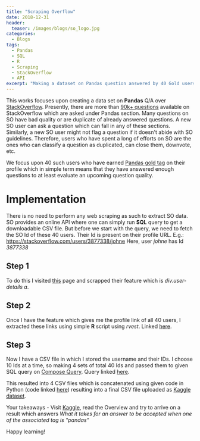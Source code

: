 ```yaml
---
title: "Scraping Overflow"
date: 2018-12-31
header:
  teaser: /images/blogs/so_logo.jpg
categories:
  - Blogs
tags: 
  - Pandas
  - SQL
  - R
  - Scraping
  - StackOverflow
  - API  
excerpt: "Making a dataset on Pandas question answered by 40 Gold users"
---
```


This works focuses upon creating a data set on **Pandas** Q/A over [StackOverflow](https://stackoverflow.com/tags/pandas/info).
Presently, there are more than [90k+ questions](https://stackoverflow.com/questions/tagged/pandas?sort=newest) available on StackOverflow which are asked under Pandas section. Many questions on SO have bad quality or are duplicate of already answered questions. A new SO user can ask a question which can fall in any of these sections. Similarly, a new SO user might not flag a question if it doesn't abide with SO guidelines. Therefore, users who have spent a long of efforts on SO are the ones who can classify a question as duplicated, can close them, downvote, etc.

We focus upon 40 such users who have earned [Pandas gold tag](https://stackoverflow.com/help/badges/3296/pandas) on their profile which in simple term means that they have answered enough questions to at least evaluate an upcoming question quality.

# Implementation

There is no need to perform any web scraping as such to extract SO data. SO provides an online API where one can simply run **SQL** query to get a downloadable CSV file. But before we start with the query, we need to fetch the SO Id of these 40 users. Their Id is present on their profile URL.
E.g.: https://stackoverflow.com/users/3877338/johne
Here, user *johne* has Id *3877338*

## Step 1
To do this I visited [this](https://stackoverflow.com/help/badges/3296/pandas) page and scrapped their feature which is *div.user-details a*.

## Step 2
Once I have the feature which gives me the profile link of all 40 users, I extracted these links using simple **R** script using *rvest*. Linked [here](https://github.com/aivic/blogs/blob/master/SO-pandas-dataset/scrapping.R).

## Step 3
Now I have a CSV file in which I stored the username and their IDs. I choose 10 Ids at a time, so making 4 sets of total 40 Ids and passed them to given SQL query on [Compose Query](https://data.stackexchange.com/stackoverflow/queries). Query linked [here](https://github.com/aivic/blogs/blob/master/SO-pandas-dataset/extractor.sql).

This resulted into 4 CSV files which is concatenated using given code in Python (code linked [here](https://github.com/aivic/blogs/blob/master/SO-pandas-dataset/concat_sets.py)) resulting into a final CSV file uploaded as [Kaggle dataset](https://www.kaggle.com/vivek42/pandas-qa-on-stack-overflow/home).


Your takeaways - Visit [Kaggle](https://www.kaggle.com/vivek42/pandas-qa-on-stack-overflow/home), read the Overview and try to arrive on a result which answers *What it takes for an answer to be accepted when one of the associated tag is "pandas"*

Happy learning!
